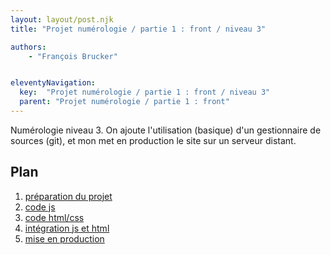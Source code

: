 ```yaml
---
layout: layout/post.njk
title: "Projet numérologie / partie 1 : front / niveau 3"

authors:
    - "François Brucker"


eleventyNavigation:
  key:  "Projet numérologie / partie 1 : front / niveau 3"
  parent: "Projet numérologie / partie 1 : front"
---
```


<!-- début résumé -->

Numérologie niveau 3. On ajoute l'utilisation (basique) d'un gestionnaire de sources (git), et mon met en production le site sur un serveur distant.

<!-- fin résumé -->

## Plan

1. [préparation du projet](./1-preparation)
2. [code js](./2-code_js)
3. [code html/css](./3-html_css)
4. [intégration js et html](./4-integration_html_js)
5. [mise en production](/5-mise-en-production)
